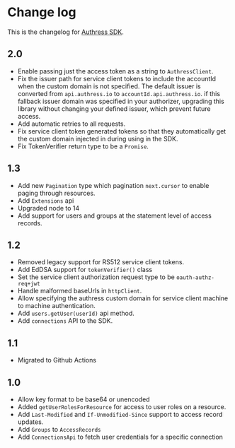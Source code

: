 # Change log
This is the changelog for [Authress SDK](readme.md).

## 2.0 ##
* Enable passing just the access token as a string to `AuthressClient`.
* Fix the issuer path for service client tokens to include the accountId when the custom domain is not specified. The default issuer is converted from `api.authress.io` to `accountId.api.authress.io`. if this fallback issuer domain was specified in your authorizer, upgrading this library without changing your defined issuer, which prevent future access.
* Add automatic retries to all requests.
* Fix service client token generated tokens so that they automatically get the custom domain injected in during using in the SDK.
* Fix TokenVerifier return type to be a `Promise`.

## 1.3 ##
* Add new `Pagination` type which pagination `next.cursor` to enable paging through resources.
* Add `Extensions` api
* Upgraded node to 14
* Add support for users and groups at the statement level of access records.

## 1.2 ##
* Removed legacy support for RS512 service client tokens.
* Add EdDSA support for `tokenVerifier()` class
* Set the service client authorization request type to be `oauth-authz-req+jwt`
* Handle malformed baseUrls in `httpClient`.
* Allow specifying the authress custom domain for service client machine to machine authentication.
* Add `users.getUser(userId)` api method.
* Add `connections` API to the SDK.

## 1.1 ##
* Migrated to Github Actions

## 1.0 ##
* Allow key format to be base64 or unencoded
* Added `getUserRolesForResource` for access to user roles on a resource.
* Add `Last-Modified` and `If-Unmodified-Since` support to access record updates.
* Add `Groups` to `AccessRecords`
* Add `ConnectionsApi` to fetch user credentials for a specific connection
